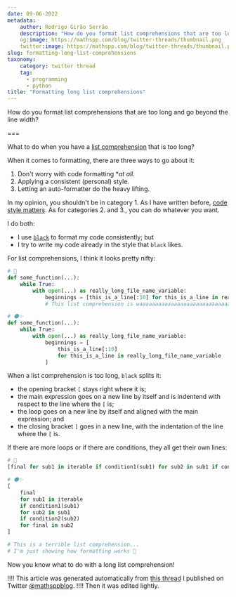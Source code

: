 ```yaml
---
date: 09-06-2022
metadata:
    author: Rodrigo Girão Serrão
    description: "How do you format list comprehensions that are too long and go beyond the line width?"
    og:image: https://mathspp.com/blog/twitter-threads/thumbnail.png
    twitter:image: https://mathspp.com/blog/twitter-threads/thumbnail.png
slug: formatting-long-list-comprehensions
taxonomy:
    category: twitter thread
    tag:
      - programming
      - python
title: "Formatting long list comprehensions"
---
```


How do you format list comprehensions that are too long and go beyond the line width?

===

What to do when you have a [list comprehension][list-comps-101] that is too long?

When it comes to formatting, there are three ways to go about it:

 1. Don't worry with code formatting **at all*.
 2. Applying a consistent (personal) style.
 3. Letting an auto-formatter do the heavy lifting.

In my opinion, you shouldn't be in category 1.
As I have written before, [code style matters][code-style-matters].
As for categories 2. and 3., you can do whatever you want.

I do both:

 - I use [`black`][black] to format my code consistently; but
 - I try to write my code already in the style that `black` likes.

For list comprehensions, I think it looks pretty nifty:

```py
# 🤮
def some_function(...):
    while True:
        with open(...) as really_long_file_name_variable:
            beginnings = [this_is_a_line[:10] for this_is_a_line in really_long_file_name_variable]
            # This list comprehension is waaaaaaaaaaaaaaaaaaaaaaaaaaaaaaaaaaaaaaaaaaaay too long -^

# ⚫✨
def some_function(...):
    while True:
        with open(...) as really_long_file_name_variable:
            beginnings = [
                this_is_a_line[:10]
                for this_is_a_line in really_long_file_name_variable
            ]
```

When a list comprehension is too long, `black` splits it:

 - the opening bracket `[` stays right where it is;
 - the main expression goes on a new line by itself and is indentend with respect to the line where the `[` is;
 - the loop goes on a new line by itself and aligned with the main expression; and
 - the closing bracket `]` goes in a new line, with the indentation of the line where the `[` is.

If there are more loops or if there are conditions, they all get their own lines:

```py
# 🤮
[final for sub1 in iterable if condition1(sub1) for sub2 in sub1 if condition2(sub2) for final in sub2]

# ⚫✨
[
    final
    for sub1 in iterable
    if condition1(sub1)
    for sub2 in sub1
    if condition2(sub2)
    for final in sub2
]

# This is a terrible list comprehension...
# I'm just showing how formatting works 🤣
```

Now you know what to do with a long list comprehension!


[black]: https://github.com/psf/black
[list-comps-101]: /blog/pydonts/list-comprehensions-101
[code-style-matters]: /blog/pydonts/code-style-matters


!!!! This article was generated automatically from [this thread](https://twitter.com/mathsppblog/status/1535016174496407555) I published on Twitter [@mathsppblog][mathsppblog].
!!!! Then it was edited lightly.

[mathsppblog]: https://twitter.com/mathsppblog
